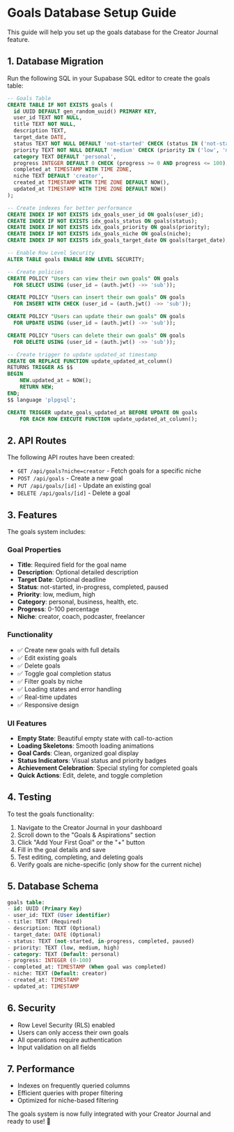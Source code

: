# Goals Database Setup Guide

This guide will help you set up the goals database for the Creator Journal feature.

## 1. Database Migration

Run the following SQL in your Supabase SQL editor to create the goals table:

```sql
-- Goals Table
CREATE TABLE IF NOT EXISTS goals (
  id UUID DEFAULT gen_random_uuid() PRIMARY KEY,
  user_id TEXT NOT NULL,
  title TEXT NOT NULL,
  description TEXT,
  target_date DATE,
  status TEXT NOT NULL DEFAULT 'not-started' CHECK (status IN ('not-started', 'in-progress', 'completed', 'paused')),
  priority TEXT NOT NULL DEFAULT 'medium' CHECK (priority IN ('low', 'medium', 'high')),
  category TEXT DEFAULT 'personal',
  progress INTEGER DEFAULT 0 CHECK (progress >= 0 AND progress <= 100),
  completed_at TIMESTAMP WITH TIME ZONE,
  niche TEXT DEFAULT 'creator',
  created_at TIMESTAMP WITH TIME ZONE DEFAULT NOW(),
  updated_at TIMESTAMP WITH TIME ZONE DEFAULT NOW()
);

-- Create indexes for better performance
CREATE INDEX IF NOT EXISTS idx_goals_user_id ON goals(user_id);
CREATE INDEX IF NOT EXISTS idx_goals_status ON goals(status);
CREATE INDEX IF NOT EXISTS idx_goals_priority ON goals(priority);
CREATE INDEX IF NOT EXISTS idx_goals_niche ON goals(niche);
CREATE INDEX IF NOT EXISTS idx_goals_target_date ON goals(target_date);

-- Enable Row Level Security
ALTER TABLE goals ENABLE ROW LEVEL SECURITY;

-- Create policies
CREATE POLICY "Users can view their own goals" ON goals
  FOR SELECT USING (user_id = (auth.jwt() ->> 'sub'));

CREATE POLICY "Users can insert their own goals" ON goals
  FOR INSERT WITH CHECK (user_id = (auth.jwt() ->> 'sub'));

CREATE POLICY "Users can update their own goals" ON goals
  FOR UPDATE USING (user_id = (auth.jwt() ->> 'sub'));

CREATE POLICY "Users can delete their own goals" ON goals
  FOR DELETE USING (user_id = (auth.jwt() ->> 'sub'));

-- Create trigger to update updated_at timestamp
CREATE OR REPLACE FUNCTION update_updated_at_column()
RETURNS TRIGGER AS $$
BEGIN
    NEW.updated_at = NOW();
    RETURN NEW;
END;
$$ language 'plpgsql';

CREATE TRIGGER update_goals_updated_at BEFORE UPDATE ON goals
    FOR EACH ROW EXECUTE FUNCTION update_updated_at_column();
```

## 2. API Routes

The following API routes have been created:

- `GET /api/goals?niche=creator` - Fetch goals for a specific niche
- `POST /api/goals` - Create a new goal
- `PUT /api/goals/[id]` - Update an existing goal
- `DELETE /api/goals/[id]` - Delete a goal

## 3. Features

The goals system includes:

### Goal Properties
- **Title**: Required field for the goal name
- **Description**: Optional detailed description
- **Target Date**: Optional deadline
- **Status**: not-started, in-progress, completed, paused
- **Priority**: low, medium, high
- **Category**: personal, business, health, etc.
- **Progress**: 0-100 percentage
- **Niche**: creator, coach, podcaster, freelancer

### Functionality
- ✅ Create new goals with full details
- ✅ Edit existing goals
- ✅ Delete goals
- ✅ Toggle goal completion status
- ✅ Filter goals by niche
- ✅ Loading states and error handling
- ✅ Real-time updates
- ✅ Responsive design

### UI Features
- **Empty State**: Beautiful empty state with call-to-action
- **Loading Skeletons**: Smooth loading animations
- **Goal Cards**: Clean, organized goal display
- **Status Indicators**: Visual status and priority badges
- **Achievement Celebration**: Special styling for completed goals
- **Quick Actions**: Edit, delete, and toggle completion

## 4. Testing

To test the goals functionality:

1. Navigate to the Creator Journal in your dashboard
2. Scroll down to the "Goals & Aspirations" section
3. Click "Add Your First Goal" or the "+" button
4. Fill in the goal details and save
5. Test editing, completing, and deleting goals
6. Verify goals are niche-specific (only show for the current niche)

## 5. Database Schema

```sql
goals table:
- id: UUID (Primary Key)
- user_id: TEXT (User identifier)
- title: TEXT (Required)
- description: TEXT (Optional)
- target_date: DATE (Optional)
- status: TEXT (not-started, in-progress, completed, paused)
- priority: TEXT (low, medium, high)
- category: TEXT (Default: personal)
- progress: INTEGER (0-100)
- completed_at: TIMESTAMP (When goal was completed)
- niche: TEXT (Default: creator)
- created_at: TIMESTAMP
- updated_at: TIMESTAMP
```

## 6. Security

- Row Level Security (RLS) enabled
- Users can only access their own goals
- All operations require authentication
- Input validation on all fields

## 7. Performance

- Indexes on frequently queried columns
- Efficient queries with proper filtering
- Optimized for niche-based filtering

The goals system is now fully integrated with your Creator Journal and ready to use! 🎯 